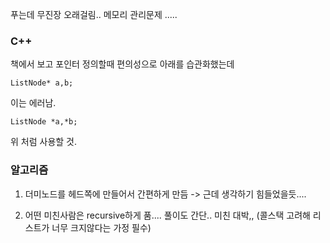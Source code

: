 푸는데 무진장 오래걸림.. 메모리 관리문제 .....

### C++
책에서 보고 포인터 정의할때 편의성으로 아래를 습관화했는데  

    ListNode* a,b;    
    
이는 에러남.    

    ListNode *a,*b;   
위 처럼 사용할 것.    


### 알고리즘


1. 더미노드를 헤드쪽에 만들어서 간편하게 만듬 -> 근데 생각하기 힘들었을듯....

2. 어떤 미친사람은 recursive하게 품.... 풀이도 간단.. 미친 대박,, (콜스택 고려해 리스트가 너무 크지않다는 가정 필수)
